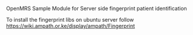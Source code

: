 OpenMRS Sample Module for Server side fingerprint patient identification


To install the fingerprint libs on ubuntu server follow  https://wiki.ampath.or.ke/display/ampath/Fingerprint
